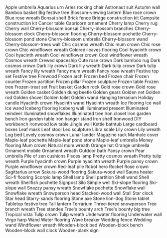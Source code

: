 Apple umbrella
Aquarius urn
Aries rocking chair
Astronaut suit
Autumn wall
Bamboo basket
Big festive tree
Blossom-viewing lantern
Blue rose crown
Blue rose wreath
Bonsai shelf
Brick fence
Bridge construction kit
Campsite construction kit
Cancer table
Capricorn ornament
Cherry lamp
Cherry rug
Cherry wall
Cherry-blossom bonsai
Cherry-blossom branches
Cherry-blossom clock
Cherry-blossom flooring
Cherry-blossom pochette
Cherry-blossom pond stone
Cherry-blossom umbrella
Cherry-blossom wand
Cherry-blossom-trees wall
Chic cosmos wreath
Chic mum crown
Chic rose crown
Chic windflower wreath
Colored-leaves flooring
Cool hyacinth crown
Cool hyacinth wreath
Cool windflower crown
Cool windflower wreath
Cosmos wreath
Crewed spaceship
Cute rose crown
Dark bamboo rug
Dark cosmos crown
Dark lily crown
Dark lily wreath
Dark tulip crown
Dark tulip wreath
Fancy lily wreath
Fancy mum wreath
Fancy rose wreath
Festive top set
Festive tree
Firewood
Frozen arch
Frozen bed
Frozen chair
Frozen counter
Frozen partition
Frozen pillar
Frozen sculpture
Frozen table
Frozen tree
Frozen-treat set
Fruit basket
Garden rock
Gold rose crown
Gold rose wreath
Golden casket
Golden dung beetle
Golden gears
Golden net
Golden rod
Golden shovel
Golden toilet
Golden wand
Hanging terrarium
Holiday candle
Hyacinth crown
Hyacinth wand
Hyacinth wreath
Ice flooring
Ice wall
Ice wand
Iceberg flooring
Iceberg wall
Illuminated present
Illuminated reindeer
Illuminated snowflakes
Illuminated tree
Iron closet
Iron garden bench
Iron garden table
Iron hanger stand
Iron shelf
Ironwood DIY workbench
Ironwood low table
Jingle wall
Kettle bathtub
Large cardboard boxes
Leaf mask
Leaf stool
Leo sculpture
Libra scale
Lily crown
Lily wreath
Log bed
Lovely cosmos crown
Lunar lander
Magazine rack
Manhole cover
Maple-leaf pochette
Maple-leaf pond stone
Maple-leaf umbrella
Money flooring
Mum crown
Natural mum wreath
Orange hat
Orange umbrella
Ornament mobile
Ornament wreath
Outdoor bath
Pansy crown
Pear umbrella
Pile of zen cushions
Pisces lamp
Pretty cosmos wreath
Pretty tulip wreath
Purple hyacinth crown
Purple hyacinth wreath
Purple pansy crown
Purple windflower crown
Red-leaf pile
Robot hero
Rocket
Rose crown
Sagittarius arrow
Sakura-wood flooring
Sakura-wood wall
Sauna heater
Sci-fi flooring
Scorpio lamp
Shell lamp
Shell partition
Shell wand
Shell wreath
Shellfish pochette
Signpost
Silo
Simple well
Ski-slope flooring
Ski-slope wall
Snazzy pansy wreath
Snowflake pochette
Snowflake wall
Snowflake wreath
Snowperson head
Stacked-wood wall
Stall
Star clock
Star head
Starry-sands flooring
Stone axe
Stone lion-dog
Stone tablet
Tabletop festive tree
Tall lantern
Terrarium
Three-tiered snowperson
Tree branch wreath
Tree standee
Tree's bounty arch
Tree's bounty big tree
Tropical vista
Tulip crown
Tulip wreath
Underwater flooring
Underwater wall
Virgo harp
Wand
Water flooring
Wave breaker
Wedding fence
Wedding wand
Windflower wreath
Wooden-block bed
Wooden-block bench
Wooden-block wall clock
Wooden-plank sign
